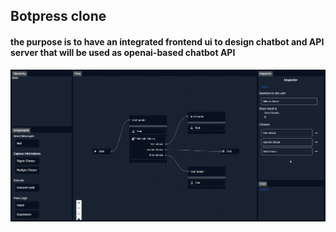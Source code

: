 


## Botpress clone

#### the purpose is to have an integrated frontend ui to design chatbot and API server that will be used as openai-based chatbot API  

![bg](/img/bg.jpg)